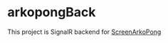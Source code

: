 # arkopongBack #
This project is SignalR backend for [ScreenArkoPong](https://github.com/RTUITLab/Screen-ArkoPong)